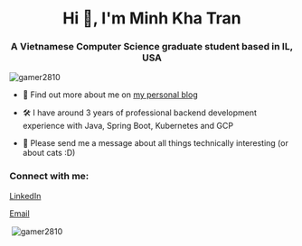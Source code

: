 <h1 align="center">Hi 👋, I'm Minh Kha Tran</h1>
<h3 align="center">A Vietnamese Computer Science graduate student based in IL, USA</h3>

<p align="left"> <img src="https://komarev.com/ghpvc/?username=gamer2810&label=Profile%20views&color=0e75b6&style=flat" alt="gamer2810" /> </p>

- 📝 Find out more about me on [my personal blog](https://ark.k3k.dev/about/)

- 🛠️ I have around 3 years of professional backend development experience with Java, Spring Boot, Kubernetes and GCP

- 💬 Please send me a message about all things technically interesting (or about cats :D)

### Connect with me:
[LinkedIn](https://www.linkedin.com/in/kha-3k-tran/)

[Email](mailto:khatranminh98us@gmail.com)


<p>&nbsp;<img align="center" src="https://github-readme-stats.vercel.app/api?username=gamer2810&show_icons=true&locale=en" alt="gamer2810" /></p>
